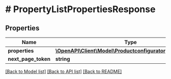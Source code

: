 # # PropertyListPropertiesResponse

## Properties

Name | Type | Description | Notes
------------ | ------------- | ------------- | -------------
**properties** | [**\OpenAPI\Client\Model\ProductconfiguratorpropertyEntity[]**](ProductconfiguratorpropertyEntity.md) |  | [optional]
**next_page_token** | **string** |  | [optional]

[[Back to Model list]](../../README.md#models) [[Back to API list]](../../README.md#endpoints) [[Back to README]](../../README.md)
